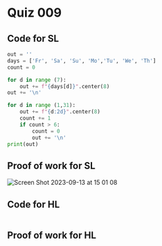 # Quiz 009

## Code for SL
```py
out = ''
days = ['Fr', 'Sa', 'Su', 'Mo','Tu', 'We', 'Th']
count = 0

for d in range (7):
    out += f"{days[d]}".center(8)
out += '\n'

for d in range (1,31):
    out += f"{d:2d}".center(8)
    count += 1
    if count > 6:
        count = 0
        out += '\n'
print(out)
```

## Proof of work for SL
<img width="max" alt="Screen Shot 2023-09-13 at 15 01 08" src="https://github.com/hasmhib/unit1-2024/assets/142870448/9bfc6a00-670d-4527-9cb2-773b1b291da1">

## Code for HL
```py
```

## Proof of work for HL
